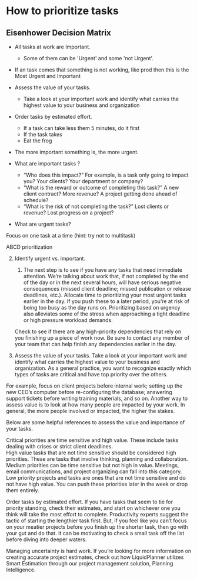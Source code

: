 # How to prioritize tasks

## Eisenhower Decision Matrix

- All tasks at work are Important.
  - Some of them can be 'Urgent' and some 'not Urgent'.

- If an task comes that something is not working, like prod then this is the Most Urgent and Important
- Assess the value of your tasks.
  - Take a look at your important work and identify what carries the highest value to your business and organization
- Order tasks by estimated effort.
  - If a task can take less them 5 minutes, do it first
  - If the task takes
  - Eat the frog

- The more important something is, the more urgent.
- What are important tasks ?
  - “Who does this impact?” For example, is a task only going to impact you? Your clients? Your department or company?
  - “What is the reward or outcome of completing this task?” A new client contract? More revenue? A project getting done ahead of schedule?
  - “What is the risk of not completing the task?” Lost clients or revenue? Lost progress on a project?
- What are urgent tasks?


Focus on one task at a time (hint: try not to multitask)

ABCD prioritization

2. Identify urgent vs. important.
   1. The next step is to see if you have any tasks that need immediate attention. We’re talking about work that, if not completed by the end of the day or in the next several hours, will have serious negative consequences (missed client deadline; missed publication or release deadlines, etc.).
    Allocate time to prioritizing your most urgent tasks earlier in the day. If you push these to a later period, you’re at risk of being too busy as the day runs on. Prioritizing based on urgency also alleviates some of the stress when approaching a tight deadline or high pressure workload demands. 

    Check to see if there are any high-priority dependencies that rely on you finishing up a piece of work now. Be sure to contact any member of your team that can help finish any dependencies earlier in the day.
  
3. Assess the value of your tasks.
Take a look at your important work and identify what carries the highest value to your business and organization. As a general practice, you want to recognize exactly which types of tasks are critical and have top priority over the others.

For example, focus on client projects before internal work; setting up the new CEO’s computer before re-configuring the database; answering support tickets before writing training materials, and so on. Another way to assess value is to look at how many people are impacted by your work. In general, the more people involved or impacted, the higher the stakes.

Below are some helpful references to assess the value and importance of your tasks. 

Critical priorities are time sensitive and high value. These include tasks dealing with crises or strict client deadlines.  
High value tasks that are not time sensitive should be considered high priorities. These are tasks that involve thinking, planning and collaboration.  
Medium priorities can be time sensitive but not high in value. Meetings, email communications, and project organizing can fall into this category. 
Low priority projects and tasks are ones that are not time sensitive and do not have high value. You can push these priorities later in the week or drop them entirely.

Order tasks by estimated effort.
If you have tasks that seem to tie for priority standing, check their estimates, and start on whichever one you think will take the most effort to complete. Productivity experts suggest the tactic of starting the lengthier task first. But, if you feel like you can’t focus on your meatier projects before you finish up the shorter task, then go with your gut and do that. It can be motivating to check a small task off the list before diving into deeper waters.

Managing uncertainty is hard work. If you’re looking for more information on creating accurate project estimates, check out how LiquidPlanner utilizes Smart Estimation through our project management solution, Planning Intelligence.